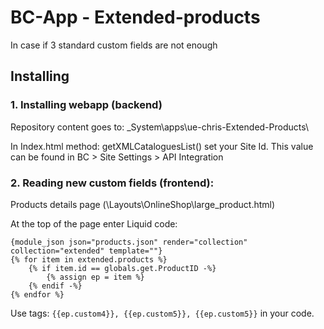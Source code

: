 # BC-App - Extended-products

In case if 3 standard custom fields are not enough

## Installing

### 1. Installing webapp (backend)
Repository content goes to: \_System\apps\ue-chris-Extended-Products\

In Index.html method: getXMLCataloguesList() set your Site Id. This value can be found in BC > Site Settings > API Integration

### 2. Reading new custom fields (frontend):
Products details page (\Layouts\OnlineShop\large_product.html)

At the top of the page enter Liquid code:
```
{module_json json="products.json" render="collection" collection="extended" template=""}
{% for item in extended.products %}
	{% if item.id == globals.get.ProductID -%}
		{% assign ep = item %}
	{% endif -%}
{% endfor %}
```

Use tags: `{{ep.custom4}}, {{ep.custom5}}, {{ep.custom5}}` in your code.
